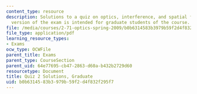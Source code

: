 ```yaml
---
content_type: resource
description: Solutions to a quiz on optics, interference, and spatial filtering.  This
  version of the exam is intended for graduate students of the course.
file: /media/courses/2-71-optics-spring-2009/b0b6314583b3979b59f2d4f832f295f7_MIT2_71S09_gquiz2_sol.pdf
file_type: application/pdf
learning_resource_types:
- Exams
ocw_type: OCWFile
parent_title: Exams
parent_type: CourseSection
parent_uid: 64e77695-cb47-2863-d60a-b432b2729d60
resourcetype: Document
title: Quiz 2 Solutions, Graduate
uid: b0b63145-83b3-979b-59f2-d4f832f295f7
---
```

